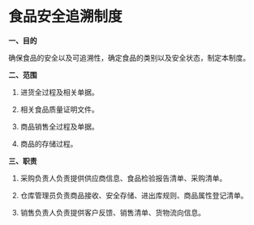 # 食品安全追溯制度

**一、目的**

确保食品的安全以及可追溯性，确定食品的类别以及安全状态，制定本制度。

**二、范围**

1. 进货全过程及相关单据。

2. 相关食品质量证明文件。

2. 商品销售全过程及单据。

2. 商品的存储过程。

**三、职责**

1. 采购负责人负责提供供应商信息、食品检验报告清单、采购清单。

2. 仓库管理员负责商品接收、安全存储、进出库规则、商品属性登记清单。

3. 销售负责人负责提供客户反馈、销售清单、货物流向信息。
